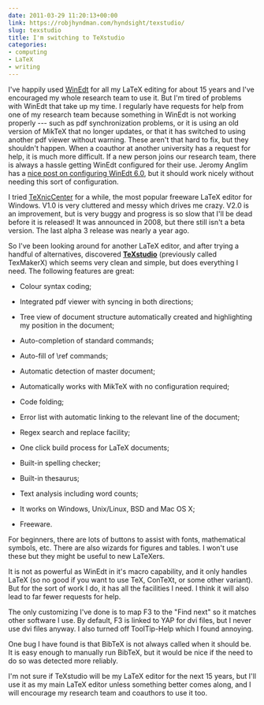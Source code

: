 ```yaml
---
date: 2011-03-29 11:20:13+00:00
link: https://robjhyndman.com/hyndsight/texstudio/
slug: texstudio
title: I'm switching to TeXstudio
categories:
- computing
- LaTeX
- writing
---
```


I've happily used [WinEdt](http://www.winedt.com) for all my LaTeX editing for about 15 years and I've encouraged my whole research team to use it. But I'm tired of problems with WinEdt that take up my time.<!-- more --> I regularly have requests for help from one of my research team because something in WinEdt is not working properly --- such as pdf synchronization problems, or it is using an old version of MikTeX that no longer updates, or that it has switched to using another pdf viewer without warning. These aren't that hard to fix, but they shouldn't happen. When a coauthor at another university has a request for help, it is much more difficult. If a new person joins our research team, there is always a hassle getting WinEdt configured for their use. Jeromy Anglim has a [nice post on configuring WinEdt 6.0](http://jeromyanglim.blogspot.com/2010/04/winedt-60-for-latex-features.html), but it should work nicely without needing this sort of configuration.

I tried [TeXnicCenter](http://www.texniccenter.org/) for a while, the most popular freeware LaTeX editor for Windows. V1.0 is very cluttered and messy which drives me crazy. V2.0 is an improvement, but is very buggy and progress is so slow that I'll be dead before it is released! It was announced in 2008, but there still isn't a beta version. The last alpha 3 release was nearly a year ago.

So I've been looking around for another LaTeX editor, and after trying a handful of alternatives, discovered **[TeXstudio](http://texstudio.sourceforge.net/)** (previously called TexMakerX) which seems very clean and simple, but does everything I need. The following features are great:



	
  * Colour syntax coding;

	
  * Integrated pdf viewer with syncing in both directions;

	
  * Tree view of document structure automatically created and highlighting my position in the document;

	
  * Auto-completion of standard commands;

	
  * Auto-fill of \ref commands;

	
  * Automatic detection of master document;

	
  * Automatically works with MikTeX with no configuration required;

	
  * Code folding;

	
  * Error list with automatic linking to the relevant line of the document;

	
  * Regex search and replace facility;

	
  * One click build process for LaTeX documents;

	
  * Built-in spelling checker;

	
  * Built-in thesaurus;

	
  * Text analysis including word counts;

	
  * It works on Windows, Unix/Linux, BSD and Mac OS X;

	
  * Freeware.


For beginners, there are lots of buttons to assist with fonts, mathematical symbols, etc. There are also wizards for figures and tables. I won't use these but they might be useful to new LaTeXers.

It is not as powerful as WinEdt in it's macro capability, and it only handles LaTeX (so no good if you want to use TeX, ConTeXt, or some other variant). But for the sort of work I do, it has all the facilities I need. I think it will also lead to far fewer requests for help.

The only customizing I've done is to map F3 to the "Find next" so it matches other software I use. By default, F3 is linked to YAP for dvi files, but I never use dvi files anyway. I also turned off ToolTip-Help which I found annoying.

One bug I have found is that BibTeX is not always called when it should be. It is easy enough to manually run BibTeX, but it would be nice if the need to do so was detected more reliably.

I'm not sure if TeXstudio will be my LaTeX editor for the next 15 years, but I'll use it as my main LaTeX editor unless something better comes along, and I will encourage my research team and coauthors to use it too.
